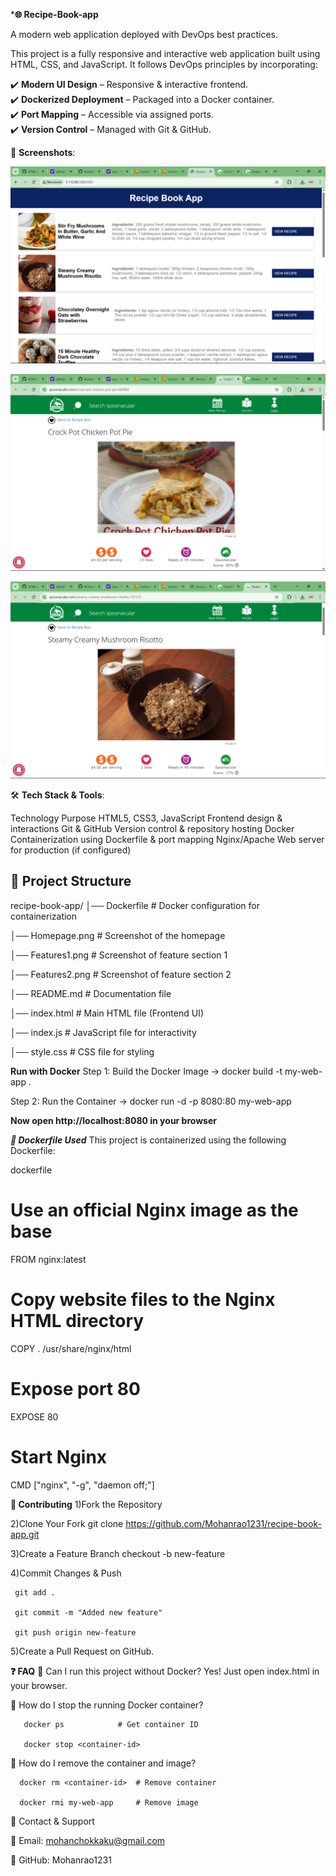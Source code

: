 

***🌐 Recipe-Book-app**

 A modern web application deployed with DevOps best practices.


This project is a fully responsive and interactive web application built using HTML, CSS, and JavaScript. It follows DevOps principles by incorporating:

✔️ **Modern UI Design** – Responsive & interactive frontend.  
✔️ **Dockerized Deployment** – Packaged into a Docker container.  
✔️ **Port Mapping** – Accessible via assigned ports.  
✔️ **Version Control** – Managed with Git & GitHub. 


 📸 **Screenshots**:

![Homepage Screenshot](Homepage.png)

![Features1 Screenshot](Features1.png)

![Features2 Screenshot](Features2.png)



🛠️ **Tech Stack & Tools**:

Technology	                                             Purpose
HTML5, CSS3, JavaScript	                     Frontend design & interactions
Git & GitHub	                                Version control & repository hosting
Docker	                                      Containerization using Dockerfile & port mapping
Nginx/Apache                                	Web server for production (if configured)



## 📂 **Project Structure**  

recipe-book-app/
│── Dockerfile         # Docker configuration for containerization


│── Homepage.png       # Screenshot of the homepage


│── Features1.png      # Screenshot of feature section 1


│── Features2.png      # Screenshot of feature section 2


│── README.md          # Documentation file


│── index.html         # Main HTML file (Frontend UI)


│── index.js           # JavaScript file for interactivity


│── style.css          # CSS file for styling


**Run with Docker**
Step 1: Build the Docker Image
  ->    docker build -t my-web-app .
      
Step 2: Run the Container
  ->    docker run -d -p 8080:80 my-web-app

**Now open http://localhost:8080 in your browser**




***📌 Dockerfile Used***
This project is containerized using the following Dockerfile:

dockerfile

# Use an official Nginx image as the base
FROM nginx:latest

# Copy website files to the Nginx HTML directory
COPY . /usr/share/nginx/html

# Expose port 80
EXPOSE 80

# Start Nginx
CMD ["nginx", "-g", "daemon off;"]



**🔗 Contributing**
1)Fork the Repository



2)Clone Your Fork
     git clone https://github.com/Mohanrao1231/recipe-book-app.git


     
3)Create a Feature Branch
     checkout -b new-feature


     
4)Commit Changes & Push

     git add . 
     
     git commit -m "Added new feature"
     
     git push origin new-feature


     
5)Create a Pull Request on GitHub.


**❓ FAQ**
🔹 Can I run this project without Docker?
        Yes! Just open index.html in your browser.

🔹 How do I stop the running Docker container?

       docker ps            # Get container ID  
       
       docker stop <container-id>
  
🔹 How do I remove the container and image?

      docker rm <container-id>  # Remove container  
      
      docker rmi my-web-app     # Remove image

💬 Contact & Support

📧 Email: mohanchokkaku@gmail.com

📌 GitHub: Mohanrao1231






 

